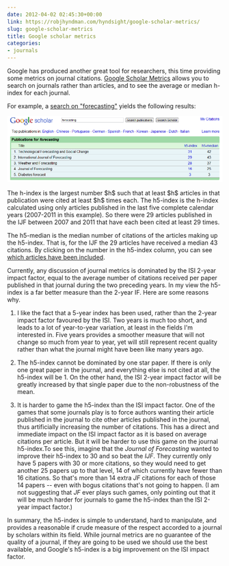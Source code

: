```yaml
---
date: 2012-04-02 02:45:30+00:00
link: https://robjhyndman.com/hyndsight/google-scholar-metrics/
slug: google-scholar-metrics
title: Google scholar metrics
categories:
- journals
---
```


Google has produced another great tool for researchers, this time providing some metrics on journal citations. [Google Scholar Metrics](http://scholar.google.com/citations?view_op=top_venues) allows you to search on journals rather than articles, and to see the average or median h-index for each journal.

For example, a [search on "forecasting"](http://scholar.google.com/citations?hl=en&view_op=search_venues&vq=forecasting) yields the following results:

[![](/files/googlescholarmetrics.png)](/files/googlescholarmetrics.png)

<!-- more -->The h-index is the largest number $h$ such that at least $h$ articles in that publication were cited at least $h$ times each. The h5-index is the h-index calculated using only articles published in the last five complete calendar years (2007-2011 in this example). So there were 29 articles published in the IJF between 2007 and 2011 that have each been cited at least 29 times.

The h5-median is the median number of citations of the articles making up the h5-index. That is, for the IJF the 29 articles have received a median 43 citations. By clicking on the number in the h5-index column, you can see [which articles have been included](http://scholar.google.com/citations?hl=en&view_op=list_hcore&venue=EJnkELQAL2YJ.20120401).

Currently, any discussion of journal metrics is dominated by the ISI 2-year impact factor, equal to the average number of citations received per paper published in that journal during the two preceding years. In my view the h5-index is a far better measure than the 2-year IF. Here are some reasons why.


  1. I like the fact that a 5-year index has been used, rather than the 2-year impact factor favoured by the ISI. Two years is much too short, and leads to a lot of year-to-year variation, at least in the fields I'm interested in. Five years provides a smoother measure that will not change so much from year to year, yet will still represent recent quality rather than what the journal might have been like many years ago.

  2. The h5-index cannot be dominated by one star paper. If there is only one great paper in the journal, and everything else is not cited at all, the h5-index will be 1. On the other hand, the ISI 2-year impact factor will be greatly increased by that single paper due to the non-robustness of the mean.

  3. It is harder to game the h5-index than the ISI impact factor. One of the games that some journals play is to force authors wanting their article published in the journal to cite other articles published in the journal, thus artificially increasing the number of citations. This has a direct and immediate impact on the ISI impact factor as it is based on average citations per article. But it will be harder to use this game on the journal h5-index.To see this, imagine that the _Journal of Forecasting_ wanted to improve their h5-index to 30 and so beat the _IJF_. They currently only have 5 papers with 30 or more citations, so they would need to get another 25 papers up to that level, 14 of which currently have fewer than 16 citations. So that's more than 14 extra _JF_ citations for each of those 14 papers -- even with bogus citations that's not going to happen. (I am not suggesting that _JF_ ever plays such games, only pointing out that it will be much harder for journals to game the h5-index than the ISI 2-year impact factor.)

In summary, the h5-index is simple to understand, hard to manipulate, and provides a reasonable if crude measure of the respect accorded to a journal by scholars within its field. While journal metrics are no guarantee of the quality of a journal, if they are going to be used we should use the best available, and Google's h5-index is a big improvement on the ISI impact factor.
